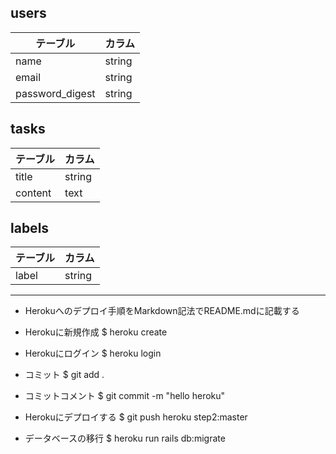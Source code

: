 users
----
|テーブル|カラム|
|---|---|
|name |string|
|email|string|
|password_digest|string|

tasks
---
|テーブル|カラム|
|---|---|
|title|string|
|content|text|

labels
---
|テーブル|カラム|
|---|---|
|label|string|

---

- Herokuへのデプロイ手順をMarkdown記法でREADME.mdに記載する

- Herokuに新規作成 $ heroku create
- Herokuにログイン $ heroku login
- コミット $ git add .
- コミットコメント $ git commit -m "hello heroku"
- Herokuにデプロイする $ git push heroku step2:master
- データベースの移行 $ heroku run rails db:migrate